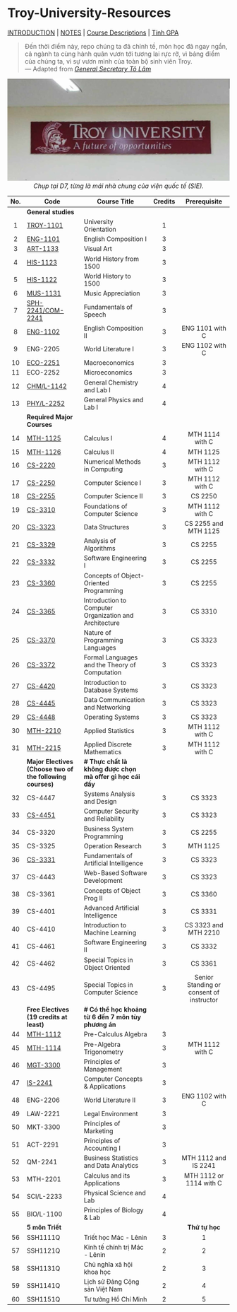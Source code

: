 # Troy-University-Resources

[INTRODUCTION] | [NOTES] | [Course Descriptions] | [Tính GPA][linkGPA]

> Đến thời điểm này, repo chúng ta đã chỉnh tề, môn học đã ngay ngắn, cả ngành ta cùng hành quân vươn tới tương lai rực rỡ, vì bảng điểm của chúng ta, vì sự vươn mình của toàn bộ sinh viên Troy.  
> — Adapted from [*General Secretary Tô Lâm*](https://vi.wikipedia.org/wiki/T%C3%B4_L%C3%A2m)

<p align="center">
  <img src="the%20reason,%20for%20you%20-%20me%20-%20us,%20future%20trojans%20204d9622fa1980d39d31c68f0bdb5fa0/image4.jpeg" alt="image4.jpeg">
  <br>
  <em>Chụp tại D7, từng là mái nhà chung của viện quốc tế (SIE).</em>
</p>

| No. | Code                                                      | Course Title                                               | Credits | Prerequisite                             |
|:---:| --------------------------------------------------------- | ---------------------------------------------------------- |:-------:|:----------------------------------------:|
|     | **General studies**                                       |                                                            |         |                                          |
| 1   | [TROY-1101]                                               | University Orientation                                     | 1       |                                          |
| 2   | [ENG-1101]                                                | English Composition I                                      | 3       |                                          |
| 3   | [ART-1133]                                                | Visual Art                                                 | 3       |                                          |
| 4   | [HIS-1123]                                                | World History from 1500                                    | 3       |                                          |
| 5   | [HIS-1122]                                                | World History to 1500                                      | 3       |                                          |
| 6   | [MUS-1131]                                                | Music Appreciation                                         | 3       |                                          |
| 7   | [SPH-2241/COM-2241]                                       | Fundamentals of Speech                                     | 3       |                                          |
| 8   | [ENG-1102]                                                | English Composition II                                     | 3       | ENG 1101 with C                          |
| 9   | ENG-2205                                                  | World Literature I                                         | 3       | ENG 1102 with C                          |
| 10  | [ECO-2251]                                                | Macroeconomics                                             | 3       |                                          |
| 11  | ECO-2252                                                  | Microeconomics                                             | 3       |                                          |
| 12  | [CHM/L-1142]                                              | General Chemistry and Lab I                                | 4       |                                          |
| 13  | [PHY/L-2252]                                              | General Physics and Lab I                                  | 4       |                                          |
|     | **Required Major Courses**                                |                                                            |         |                                          |
| 14  | [MTH-1125]                                                | Calculus I                                                 | 4       | MTH 1114 with C                          |
| 15  | [MTH-1126]                                                | Calculus II                                                | 4       | MTH 1125                                 |
| 16  | [CS-2220]                                                 | Numerical Methods in Computing                             | 3       | MTH 1112 with C                          |
| 17  | [CS-2250]                                                 | Computer Science I                                         | 3       | MTH 1112 with C                          |
| 18  | [CS-2255]                                                 | Computer Science II                                        | 3       | CS 2250                                  |
| 19  | [CS-3310]                                                 | Foundations of Computer Science                            | 3       | MTH 1112 with C                          |
| 20  | [CS-3323]                                                 | Data Structures                                            | 3       | CS 2255 and MTH 1125                     |
| 21  | [CS-3329]                                                 | Analysis of Algorithms                                     | 3       | CS 2255                                  |
| 22  | [CS-3332]                                                 | Software Engineering I                                     | 3       | CS 2255                                  |
| 23  | [CS-3360]                                                 | Concepts of Object-Oriented Programming                    | 3       | CS 2255                                  |
| 24  | [CS-3365]                                                 | Introduction to Computer Organization and Architecture     | 3       | CS 3310                                  |
| 25  | [CS-3370]                                                 | Nature of Programming Languages                            | 3       | CS 3323                                  |
| 26  | [CS-3372]                                                 | Formal Languages and the Theory of Computation             | 3       | CS 3323                                  |
| 27  | [CS-4420]                                                 | Introduction to Database Systems                           | 3       | CS 3323                                  |
| 28  | [CS-4445]                                                 | Data Communication and Networking                          | 3       | CS 3323                                  |
| 29  | [CS-4448]                                                 | Operating Systems                                          | 3       | CS 3323                                  |
| 30  | [MTH-2210]                                                | Applied Statistics                                         | 3       | MTH 1112 with C                          |
| 31  | [MTH-2215]                                                | Applied Discrete Mathematics                               | 3       | MTH 1112 with C                          |
|     | **Major Electives (Choose two of the following courses)** | **# Thực chất là không được chọn mà offer gì học cái đấy** |         |                                          |
| 32  | CS-4447                                                   | Systems Analysis and Design                                | 3       | CS 3323                                  |
| 33  | [CS-4451]                                                 | Computer Security and Reliability                          | 3       | CS 3323                                  |
| 34  | CS-3320                                                   | Business System Programming                                | 3       | CS 2255                                  |
| 35  | CS-3325                                                   | Operation Research                                         | 3       | MTH 1125                                 |
| 36  | [CS-3331]                                                 | Fundamentals of Artificial Intelligence                    | 3       | CS 3323                                  |
| 37  | CS-4443                                                   | Web-Based Software Development                             | 3       | CS 3323                                  |
| 38  | CS-3361                                                   | Concepts of Object Prog II                                 | 3       | CS 3360                                  |
| 39  | CS-4401                                                   | Advanced Artificial Intelligence                           | 3       | CS 3331                                  |
| 40  | CS-4410                                                   | Introduction to Machine Learning                           | 3       | CS 3323 and MTH 2210                     |
| 41  | CS-4461                                                   | Software Engineering II                                    | 3       | CS 3332                                  |
| 42  | CS-4462                                                   | Special Topics in Object Oriented                          | 3       | CS 3361                                  |
| 43  | CS-4495                                                   | Special Topics in Computer Science                         | 3       | Senior Standing or consent of instructor |
|     | **Free Electives (19 credits at least)**                  | **# Có thể học khoảng từ 6 đến 7 môn tùy phương án**       |         |                                          |
| 44  | [MTH-1112]                                                | Pre-Calculus Algebra                                       | 3       |                                          |
| 45  | [MTH-1114]                                                | Pre-Algebra Trigonometry                                   | 3       | MTH 1112 with C                          |
| 46  | [MGT-3300]                                                | Principles of Management                                   | 3       |                                          |
| 47  | [IS-2241]                                                 | Computer Concepts & Applications                           | 3       |                                          |
| 48  | ENG-2206                                                  | World Literature II                                        | 3       | ENG 1102 with C                          |
| 49  | LAW-2221                                                  | Legal Environment                                          | 3       |                                          |
| 50  | MKT-3300                                                  | Principles of Marketing                                    | 3       |                                          |
| 51  | ACT-2291                                                  | Principles of Accounting I                                 | 3       |                                          |
| 52  | QM-2241                                                   | Business Statistics and Data Analytics                     | 3       | MTH 1112 and IS 2241                     |
| 53  | MTH-2201                                                  | Calculus and its Applications                              | 3       | MTH 1112 or 1114 with C                  |
| 54  | SCI/L-2233                                                | Physical Science and Lab                                   | 4       |                                          |
| 55  | BIO/L-1100                                                | Principles of Biology & Lab                                | 4       |                                          |
|     | **5 môn Triết**                                           |                                                            |         | **Thứ tự học**                           |
| 56  | SSH1111Q                                                  | Triết học Mác - Lênin                                      | 3       | 1                                        |
| 57  | SSH1121Q                                                  | Kinh tế chính trị Mác - Lênin                              | 2       | 2                                        |
| 58  | SSH1131Q                                                  | Chủ nghĩa xã hội khoa học                                  | 2       | 3                                        |
| 59  | SSH1141Q                                                  | Lịch sử Đảng Cộng sản Việt Nam                             | 2       | 4                                        |
| 60  | SSH1151Q                                                  | Tư tưởng Hồ Chí Minh                                       | 2       | 5                                        |

[INTRODUCTION]: ./introduction.md/

[ENG-1102]: ./ENG1102/

[MTH-1112]: ./MTH112/

[MTH-1114]: ./MTH1114/

[MTH-1125]: ./MTH1125-1126-Calculus/

[MTH-1126]: ./MTH1125-1126-Calculus/

[HIS-1122]: ./HIS122-123/

[CS-3365]: ./CS365/

[CS-4445]: ./CS445/

[CS-4448]: ./CS4448/

[TROY-1101]: ./TROY101/

[MTH-2215]: ./MTH2215/

[MTH-2210]: ./MTH210/

[SPH-2241/COM-2241]: ./SPH241/

[CHM/L-1142]: ./CHML142/

[CS-2255]: ./CS256/

[ART-1133]: ./ART133/

[ENG-1101]: ./ENG1101/

[MUS-1131]: ./MUS131/

[ECO-2251]: ./ECO251/

[CS-3310]: ./CS310/

[CS-2250]: ./CS255/

[CS-2220]: ./CS2220/

[HIS-1123]: ./HIS122-123/

[CS-4420]: ./CS420/

[CS-3360]: ./CS360/

[PHY/L-2252]: ./PHYL252/

[MGT-3300]: ./MGT371/

[IS-2241]: ./IS241/

[CS-3332]: ./CS3332/

[CS-3370]: ./CS370/

[CS-3372]: ./CS372/

[CS-3323]: ./CS3323/

[CS-3329]: ./CS3329/

[CS-4451]: ./CS451/

[CS-3331]: ./CS331/

[NOTES]: ./notes.md/

[Course Descriptions]: ./Course-Descriptions/

[linkGPA]: https://github.com/Bronstein0x113c1c3/Troy-University-Resources/releases/latest/download/TroyCalcGPA.exe